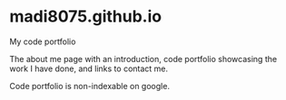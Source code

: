 # madi8075.github.io
My code portfolio

The about me page with an introduction, code portfolio showcasing the work I have done, and links to contact me.

Code portfolio is non-indexable on google.
